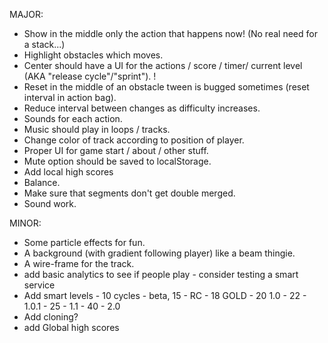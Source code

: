 MAJOR:
* Show in the middle only the action that happens now! (No real need for a stack...)
* Highlight obstacles which moves.
* Center should have a UI for the actions / score / timer/ current level (AKA "release cycle"/"sprint"). !
* Reset in the middle of an obstacle tween is bugged sometimes (reset interval in action bag).
* Reduce interval between changes as difficulty increases.
* Sounds for each action.
* Music should play in loops / tracks.
* Change color of track according to position of player.
* Proper UI for game start / about / other stuff.
* Mute option should be saved to localStorage.
* Add local high scores
* Balance.
* Make sure that segments don't get double merged.
* Sound work.


MINOR:
* Some particle effects for fun.
* A background (with gradient following player) like a beam thingie.
* A wire-frame for the track.
* add basic analytics to see if people play - consider testing a smart service
* Add smart levels - 10 cycles - beta, 15 - RC - 18 GOLD - 20 1.0 - 22 - 1.0.1 - 25 - 1.1 - 40 - 2.0
* Add cloning?
* add Global high scores
